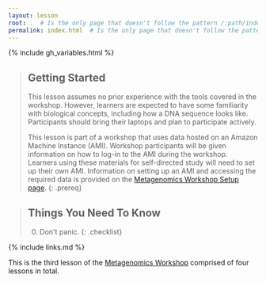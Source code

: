 ```yaml
---
layout: lesson
root: .  # Is the only page that doesn't follow the pattern /:path/index.html
permalink: index.html  # Is the only page that doesn't follow the pattern /:path/index.html
---
```


{% include gh_variables.html %}

> ## Getting Started
>
> This lesson assumes no prior experience with the tools covered in the workshop. 
> However, learners are expected to have some familiarity with biological concepts,
> including how a DNA sequence looks like. Participants should bring their laptops and plan to participate actively. 
>
> This lesson is part of a workshop that uses data hosted on an Amazon Machine Instance (AMI). Workshop participants will be given 
> information on how
> to log-in to the AMI during the workshop. Learners using these materials for self-directed study will need to set up their own
> AMI. Information on setting up an AMI and accessing the required data is provided on the [Metagenomics Workshop Setup page](https://carpentries-incubator.github.io/metagenomics-workshop/setup.html).
{: .prereq}

> ## Things You Need To Know
>
> 0.  Don't panic.
{: .checklist}

{% include links.md %}


This is the third lesson of the [Metagenomics Workshop](https://carpentries-incubator.github.io/metagenomics-workshop/) comprised of four lessons in total. 
